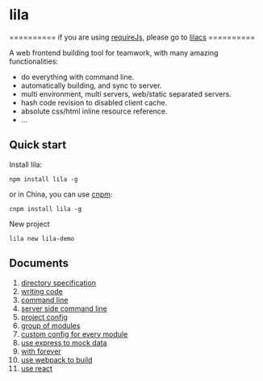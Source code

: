 # lila

========== if you are using [requireJs](https://github.com/requirejs/requirejs), please go to [lilacs](https://github.com/senntyou/lilacs) ==========

A web frontend building tool for teamwork, with many amazing functionalities:

* do everything with command line.
* automatically building, and sync to server.
* multi environment, multi servers, web/static separated servers.
* hash code revision to disabled client cache.
* absolute css/html inline resource reference.
* ...

## Quick start

Install lila: 

```
npm install lila -g
```

or in China, you can use [cnpm](https://github.com/cnpm/cnpm):

```
cnpm install lila -g
```

New project

```
lila new lila-demo
```

## Documents

1. [directory specification](./docs/dir.md)
2. [writing code](./docs/code.md)
3. [command line](./docs/cmd.md)
4. [server side command line](./docs/cmd-server.md)
5. [project config](./docs/config.md)
6. [group of modules](./docs/group.md)
7. [custom config for every module](./docs/custom.md)
8. [use express to mock data](./docs/express.md)
9. [with forever](./docs/forever.md)
10. [use webpack to build](./docs/webpack.md)
11. [use react](./docs/react.md)
